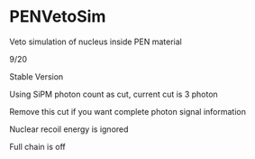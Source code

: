 # PENVetoSim

Veto simulation of nucleus inside PEN material

9/20

Stable Version

Using SiPM photon count as cut, current cut is 3 photon

Remove this cut if you want complete photon signal information

Nuclear recoil energy is ignored

Full chain is off
